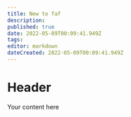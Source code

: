 ```yaml
---
title: New to faf
description: 
published: true
date: 2022-05-09T00:09:41.949Z
tags: 
editor: markdown
dateCreated: 2022-05-09T00:09:41.949Z
---
```


# Header
Your content here
